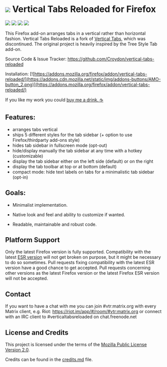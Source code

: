 # ![](https://github.com/Croydon/vertical-tabs-reloaded/raw/0.8.0/data/icon.png) Vertical Tabs Reloaded for Firefox


[![](https://img.shields.io/amo/v/vertical-tabs-reloaded.svg?style=flat-square)](https://addons.mozilla.org/firefox/addon/vertical-tabs-reloaded/) [![](https://img.shields.io/amo/d/vertical-tabs-reloaded.svg)](https://addons.mozilla.org/firefox/addon/vertical-tabs-reloaded/statistics/?last=365) [![](https://img.shields.io/amo/users/vertical-tabs-reloaded.svg)](https://addons.mozilla.org/firefox/addon/vertical-tabs-reloaded/statistics/usage/?last=365) [![](https://img.shields.io/amo/rating/vertical-tabs-reloaded.svg)](https://addons.mozilla.org/firefox/addon/vertical-tabs-reloaded/)


This Firefox add-on arranges tabs in a vertical rather than horizontal
fashion. Vertical Tabs Reloaded is a fork of [Vertical Tabs](https://addons.mozilla.org/firefox/addon/vertical-tabs/), which was discontinued. The original project is heavily inspired by the Tree Style Tab add-on.

Source Code & Issue Tracker: https://github.com/Croydon/vertical-tabs-reloaded

Installation: [![https://addons.mozilla.org/firefox/addon/vertical-tabs-reloaded/](https://addons.cdn.mozilla.net/static/img/addons-buttons/AMO-button_2.png)](https://addons.mozilla.org/firefox/addon/vertical-tabs-reloaded/)

If you like my work you could [buy me a drink. ☕](https://addons.mozilla.org/firefox/addon/vertical-tabs-reloaded/developers)

## Features:

 * arranges tabs vertical
 * ships 5 different styles for the tab sidebar (+ option to use Firefox/thirdparty add-ons style)
 * hides tab sidebar in fullscreen mode (opt-out)
 * hide/display manually the tab sidebar at any time with a hotkey (customizable)
 * display the tab sidebar either on the left side (default) or on the right
 * display the tab toolbar at top or at bottom (default)
 * compact mode: hide text labels on tabs for a minimalistic tab sidebar (opt-in)

## Goals:

 * Minimalist implementation.

 * Native look and feel and ability to customize if wanted.

 * Readable, maintainable and robust code.


## Platform Support

Only the latest Firefox version is fully supported. Compatibility with the latest [ESR version](https://www.mozilla.org/en-US/firefox/organizations/faq/) will not get broken on purpose, but it might be necessary to do so sometimes. Pull requests fixing compatibility with the latest ESR version have a good chance to get accepted. Pull requests concerning other versions as the latest Firefox version or the latest Firefox ESR version will not be accepted.


## Contact

If you want to have a chat with me you can join #vtr:matrix.org with every Matrix client, e.g. Riot:
https://riot.im/app/#/room/#vtr:matrix.org
or connect with an IRC client to #verticaltabsreloaded on chat.freenode.net


## License and Credits

This project is licensed under the terms of the [Mozilla Public License Version 2.0](LICENSE.md).

Credits can be found in the [credits.md](credits.md) file.
